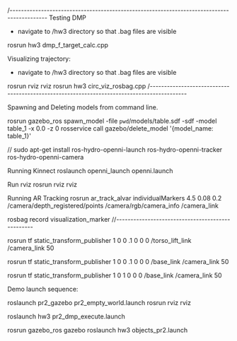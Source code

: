/-------------------------------------------------------------------------------------------
Testing DMP
- navigate to /hw3 directory so that .bag files are visible

rosrun hw3 dmp_f_target_calc.cpp

Visualizing trajectory:
- navigate to /hw3 directory so that .bag files are visible

rosrun rviz rviz
rosrun hw3 circ_viz_rosbag.cpp
/-------------------------------------------------------------------------------------------

Spawning and Deleting models from command line.

rosrun gazebo_ros spawn_model -file `pwd`/models/table.sdf -sdf -model table_1 -x 0.0 -z 0
rosservice call gazebo/delete_model '{model_name: table_1}'



//
sudo apt-get install ros-hydro-openni-launch ros-hydro-openni-tracker ros-hydro-openni-camera

Running Kinnect
roslaunch openni_launch openni.launch 

Run rviz
rosrun rviz rviz

Running AR Tracking
rosrun ar_track_alvar individualMarkers 4.5 0.08 0.2 /camera/depth_registered/points /camera/rgb/camera_info /camera_link

rosbag record visualization_marker
//-------------------------------------------------


rosrun tf static_transform_publisher 1 0 0 .1 0 0 0 /torso_lift_link /camera_link 50

rosrun tf static_transform_publisher 1 0 0 .1 0 0 0 /base_link /camera_link 50

rosrun tf static_transform_publisher 1 0 1 0 0 0 /base_link /camera_link 50



Demo
launch sequence:

roslaunch pr2_gazebo pr2_empty_world.launch 
rosrun rviz rviz

roslaunch hw3 pr2_dmp_execute.launch 



rosrun gazebo_ros gazebo
roslaunch hw3 objects_pr2.launch